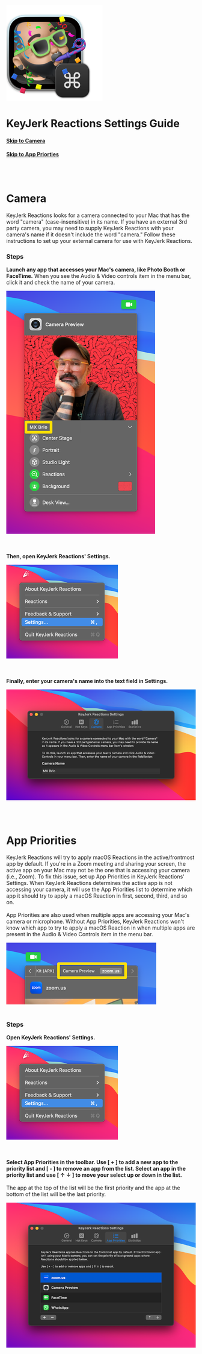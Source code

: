 ![alt text](https://raw.githubusercontent.com/x74353/KeyJerk-Reactions/main/images/KeyJerk-Reactions-App-Icon.png)<BR>
# KeyJerk Reactions Settings Guide
#### [Skip to Camera](#camera)
#### [Skip to App Priorties](#app_priorities)
<a name="camera"></a>
<BR><BR>
# Camera
KeyJerk Reactions looks for a camera connected to your Mac that has the word "camera" (case-insensitive) in its name. If you have an external 3rd party camera, you may need to supply KeyJerk Reactions with your camera's name if it doesn't include the word "camera." Follow these instructions to set up your external camera for use with KeyJerk Reactions.

### Steps
<b>Launch any app that accesses your Mac's camera, like Photo Booth or FaceTime.</b> When you see the Audio & Video controls item in the menu bar, click it and check the name of your camera.<BR>





![alt text](https://raw.githubusercontent.com/x74353/KeyJerk-Reactions/main/images/CameraName.png)

<BR><BR>
<b>Then, open KeyJerk Reactions' Settings.</b><BR>

![alt text](https://raw.githubusercontent.com/x74353/KeyJerk-Reactions/main/images/JerkSettings.png)

<BR><BR>
<b>Finally, enter your camera's name into the text field in Settings.</b><BR>

![alt text](https://raw.githubusercontent.com/x74353/KeyJerk-Reactions/main/images/SettingsCamera.png)

<BR><BR>
<a name="app_priorities"></a>
# App Priorities
KeyJerk Reactions will try to apply macOS Reactions in the active/frontmost app by default. If you're in a Zoom meeting and sharing your screen, the active app on your Mac may not be the one that is accessing your camera (i.e., Zoom). To fix this issue, set up App Priorities in KeyJerk Reactions' Settings. When KeyJerk Reactions determines the active app is not accessing your camera, it will use the App Priorities list to determine which app it should try to apply a macOS Reaction in first, second, third, and so on.<BR><BR>App Priorities are also used when multiple apps are accessing your Mac's camera or microphone. Without App Priorities, KeyJerk Reactions won't know which app to try to apply a macOS Reaction in when multiple apps are present in the Audio & Video Controls item in the menu bar.

![alt text](https://raw.githubusercontent.com/x74353/KeyJerk-Reactions/main/images/BackgroundApps.png) <BR><BR>

### Steps
<b>Open KeyJerk Reactions' Settings.</b><BR>

![alt text](https://raw.githubusercontent.com/x74353/KeyJerk-Reactions/main/images/JerkSettings.png)

<BR><BR>
<b>Select App Priorities in the toolbar. Use [ + ] to add a new app to the priority list and [ - ] to remove an app from the list. Select an app in the priority list and use [ ↑ ↓ ] to move your select up or down in the list. </b><BR><BR>The app at the top of the list will be the first priority and the app at the bottom of the list will be the last priority.<BR>

![alt text](https://raw.githubusercontent.com/x74353/KeyJerk-Reactions/main/images/SettingsAppPriorities.png)
